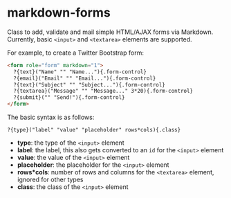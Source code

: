 markdown-forms
==============

Class to add, validate and mail simple HTML/AJAX forms via Markdown. Currently, basic `<input>` and `<textarea>` elements are supported.

For example, to create a Twitter Bootstrap form:

```html
<form role="form" markdown="1">
  ?{text}("Name" "" "Name..."){.form-control}
  ?{email}("Email" "" "Email..."){.form-control}
  ?{text}("Subject" "" "Subject..."){.form-control}
  ?{textarea}("Message" "" "Message..." 3*20){.form-control}
  ?{submit}("" "Send!"){.form-control}
</form>
```

The basic syntax is as follows:
```
?{type}("label" "value" "placeholder" rows*cols){.class}
```

* **type**: the type of the `<input>` element
* **label**: the label, this also gets converted to an `id` for the `<input>` element
* **value**: the value of the `<input>` element
* **placeholder**: the placeholder for the `<input>` element
* **rows*cols**: number of rows and columns for the `<textarea>` element, ignored for other types
* **class**: the class of the `<input>` element
